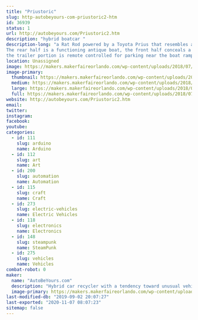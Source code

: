 ```yaml
---
title: "Priustoric"
slug: http-autobeyours-com-priustoric2-htm
id: 36939
status: 1
url: http://autobeyours.com/Priustoric2.htm
description: "hybrid boatcar "
description-long: "a Rat Rod powered by a Toyota Prius that resembles an antique Chris Craft.
The rear half is a functioning antique boat, the front half conceals a front wheel drive Hybrid motor.
the trailer portion is remote controlled for parking near the boat ramp."
location: Unassigned
image: https://makers.makerfaireorlando.com/wp-content/uploads/2018/07/20180707_125319-1024x576.jpg
image-primary:
  thumbnail: https://makers.makerfaireorlando.com/wp-content/uploads/2018/07/20180707_125319-150x150.jpg
  medium: https://makers.makerfaireorlando.com/wp-content/uploads/2018/07/20180707_125319-300x169.jpg
  large: https://makers.makerfaireorlando.com/wp-content/uploads/2018/07/20180707_125319-1024x576.jpg
  full: https://makers.makerfaireorlando.com/wp-content/uploads/2018/07/20180707_125319.jpg
website: http://autobeyours.com/Priustoric2.htm
email: 
twitter: 
instagram: 
facebook: 
youtube: 
categories:
  - id: 111
    slug: arduino
    name: Arduino
  - id: 112
    slug: art
    name: Art
  - id: 200
    slug: automation
    name: Automation
  - id: 115
    slug: craft
    name: Craft
  - id: 273
    slug: electric-vehicles
    name: Electric Vehicles
  - id: 118
    slug: electronics
    name: Electronics
  - id: 148
    slug: steampunk
    name: SteamPunk
  - id: 275
    slug: vehicles
    name: Vehicles
combat-robot: 0
maker:
  name: "AutoBeYours.com"
  description: "Hybrid car recycler with a tendency toward unusual vehicle design. "
  image-primary: https://makers.makerfaireorlando.com/wp-content/uploads/2018/07/I-think-this-is-the-one-edit-1024x859.jpg
last-modified-db: "2019-09-02 20:07:27"
last-exported: "2020-11-07 08:07:23"
sitemap: false
---
```

